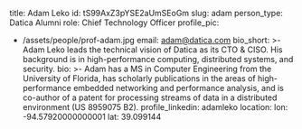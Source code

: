 title: Adam Leko
id: tS99AxZ3pYSE2aUmSEoGm
slug: adam
person_type: Datica Alumni
role: Chief Technology Officer
profile_pic:
  - /assets/people/prof-adam.jpg
email: adam@datica.com
bio_short: >-
  Adam Leko leads the technical vision of Datica as its CTO & CISO. His
  background is in high-performance computing, distributed systems, and
  security. 
bio: >-
  Adam has a MS in Computer Engineering from the University of Florida, has
  scholarly publications in the areas of high-performance embedded networking
  and performance analysis, and is co-author of a patent for processing streams
  of data in a distributed environment (US 8959075 B2).
profile_linkedin: adamleko
location:
  lon: -94.57920000000001
  lat: 39.099144
